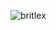 ![britlex](https://github.com/Evemiemie/britlex/assets/152494530/ea00113d-d922-461d-87ea-8dc44df85870)
